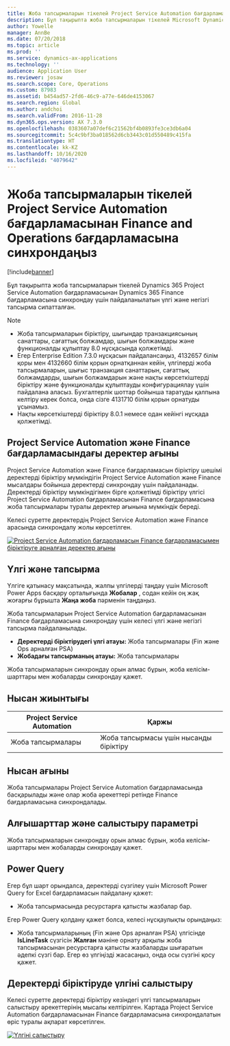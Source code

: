```yaml
---
title: Жоба тапсырмаларын тікелей Project Service Automation бағдарламасынан Finance and Operations бағдарламасына синхрондаңыз
description: Бұл тақырыпта жоба тапсырмаларын тікелей Microsoft Dynamics 365 Project Service Automation бағдарламасынан Dynamics 365 Finance бағдарламасына синхрондау үшін пайдаланылатын үлгі және негізгі тапсырма сипатталған.
author: Yowelle
manager: AnnBe
ms.date: 07/20/2018
ms.topic: article
ms.prod: ''
ms.service: dynamics-ax-applications
ms.technology: ''
audience: Application User
ms.reviewer: josaw
ms.search.scope: Core, Operations
ms.custom: 87983
ms.assetid: b454ad57-2fd6-46c9-a77e-646de4153067
ms.search.region: Global
ms.author: andchoi
ms.search.validFrom: 2016-11-28
ms.dyn365.ops.version: AX 7.3.0
ms.openlocfilehash: 0383607a07def6c21562bf4b0893fe3ce3db6a04
ms.sourcegitcommit: 5c4c9bf3ba018562d6cb3443c01d550489c415fa
ms.translationtype: HT
ms.contentlocale: kk-KZ
ms.lasthandoff: 10/16/2020
ms.locfileid: "4079642"
---
```

# <a name="synchronize-project-tasks-directly-from-project-service-automation-to-finance-and-operations"></a>Жоба тапсырмаларын тікелей Project Service Automation бағдарламасынан Finance and Operations бағдарламасына синхрондаңыз

[!include[banner](../includes/banner.md)]

Бұл тақырыпта жоба тапсырмаларын тікелей Dynamics 365 Project Service Automation бағдарламасынан Dynamics 365 Finance бағдарламасына синхрондау үшін пайдаланылатын үлгі және негізгі тапсырма сипатталған.

> [!NOTE]
> - Жоба тапсырмаларын біріктіру, шығындар транзакциясының санаттары, сағаттық болжамдар, шығын болжамдары және функционалды құлыптау 8.0 нұсқасында қолжетімді.
> - Егер Enterprise Edition 7.3.0 нұсқасын пайдалансаңыз, 4132657 білім қоры мен 4132660 білім қорын орнатқаннан кейін, үлгілерді жоба тапсырмаларын, шығыс транзакция санаттарын, сағаттық болжамдарды, шығын болжамдарын және нақты көрсеткіштерді біріктіру және функционалды құлыптауды конфигурациялау үшін пайдалана аласыз. Бухгалтерлік шоттар бойынша таратуды қалпына келтіру керек болса, онда сізге 4131710 білім қорын орнатуды ұсынамыз.
> - Нақты көрсеткіштерді біріктіру 8.0.1 немесе одан кейінгі нұсқада қолжетімді.

## <a name="data-flow-for-project-service-automation-to-finance"></a>Project Service Automation және Finance бағдарламасындағы деректер ағыны

Project Service Automation және Finance бағдарламасын біріктіру шешімі деректерді біріктіру мүмкіндігін Project Service Automation және Finance мысалдары бойынша деректерді синхрондау үшін пайдаланады. Деректерді біріктіру мүмкіндігімен бірге қолжетімді біріктіру үлгісі Project Service Automation бағдарламасынан Finance бағдарламасына жоба тапсырмалары туралы деректер ағынына мүмкіндік береді.

Келесі суретте деректердің Project Service Automation және Finance арасында синхрондалу жолы көрсетілген.

[![Project Service Automation бағдарламасын Finance бағдарламасымен біріктіруге арналған деректер ағыны](./media/ProjectTasksFlow.png)](./media/ProjectTasksFlow.png)

## <a name="template-and-task"></a>Үлгі және тапсырма

Үлгіге қатынасу мақсатында, жалпы үлгілерді таңдау үшін Microsoft Power Apps басқару орталығында **Жобалар** , содан кейін оң жақ жоғарғы бұрышта **Жаңа жоба** пәрменін таңдаңыз.

Жоба тапсырмаларын Project Service Automation бағдарламасынан Finance бағдарламасына синхрондау үшін келесі үлгі және негізгі тапсырма пайдаланылады.

- **Деректерді біріктірудегі үлгі атауы:** Жоба тапсырмалары (Fin және Ops арналған PSA)
- **Жобадағы тапсырманың атауы:** Жоба тапсырмалары

Жоба тапсырмаларын синхрондау орын алмас бұрын, жоба келісім-шарттары мен жобаларды синхрондау қажет.

## <a name="entity-set"></a>Нысан жиынтығы

| Project Service Automation | Қаржы                             |
|----------------------------|-------------------------------------|
| Жоба тапсырмалары              | Жоба тапсырмасы үшін нысанды біріктіру |

## <a name="entity-flow"></a>Нысан ағыны

Жоба тапсырмалары Project Service Automation бағдарламасында басқарылады және олар жоба әрекеттері ретінде Finance бағдарламасына синхрондалады.

## <a name="prerequisites-and-mapping-setup"></a>Алғышарттар және салыстыру параметрі

Жоба тапсырмаларын синхрондау орын алмас бұрын, жоба келісім-шарттары мен жобаларды синхрондау қажет.

## <a name="power-query"></a>Power Query

Егер бұл шарт орындалса, деректерді сүзгілеу үшін Microsoft Power Query for Excel бағдарламасын пайдалану қажет:

- Жоба тапсырмасында ресурстарға қатысты жазбалар бар.

Егер Power Query қолдану қажет болса, келесі нұсқаулықты орындаңыз:

- Жоба тапсырмаларының (Fin және Ops арналған PSA) үлгісінде **IsLineTask** сүзгісін **Жалған** мәніне орнату арқылы жоба тапсырмасынан ресурстарға қатысты жазбаларды шығаратын әдепкі сүзгі бар. Егер өз үлгіңізді жасасаңыз, онда осы сүзгіні қосу қажет.

## <a name="template-mapping-in-data-integration"></a>Деректерді біріктіруде үлгіні салыстыру

Келесі суретте деректерді біріктіру кезіндегі үлгі тапсырмаларын салыстыру әрекеттерінің мысалы келтірілген. Картада Project Service Automation бағдарламасынан Finance бағдарламасына синхрондалатын өріс туралы ақпарат көрсетілген.

[![Үлгіні салыстыру](./media/ProjectTasksMapping.png)](./media/ProjectTasksMapping.png)
